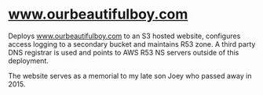 # www.ourbeautifulboy.com

Deploys www.ourbeautifulboy.com to an S3 hosted website, configures access logging to a secondary bucket and maintains R53 zone.   A third party DNS registrar is used and points to AWS R53 NS servers outside of this deployment.


The website serves as a memorial to my late son Joey who passed away in 2015.